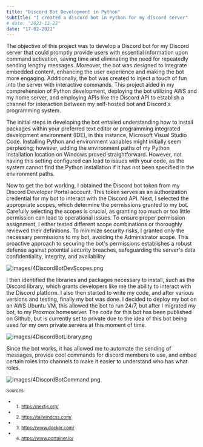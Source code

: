 ```yaml
---
title: "Discord Bot Development in Python"
subtitle: "I created a discord bot in Python for my discord server"
# date: "2023-12-22"
date: "17-02-2021"
---
```


The objective of this project was to develop a Discord bot for my Discord server that could promptly provide users with essential information upon command activation, saving time and eliminating the need for repeatedly sending lengthy messages. Moreover, the bot was designed to integrate embedded content, enhancing the user experience and making the bot more engaging. Additionally, the bot was created to inject a touch of fun into the server with interactive commands. This project aided in my comprehension of Python development, deploying the bot utilizing AWS and my home server, and employing APIs like the Discord API to establish a channel for interaction between my self-hosted bot and Discord's programming system.

The initial steps in developing the bot entailed understanding how to install packages within your preferred text editor or programming integrated development environment (IDE), in this instance, Microsoft Visual Studio Code. Installing Python and environment variables might initially seem perplexing; however, adding the environment paths of my Python installation location on Windows proved straightforward. However, not having this setting configured can lead to issues with your code, as the system cannot find the Python installation if it has not been specified in the environment paths.

Now to get the bot working, I obtained the Discord bot token from my Discord Developer Portal account. This token serves as an authorization credential for my bot to interact with the Discord API. Next, I selected the appropriate scopes, which determine the permissions granted to my bot. Carefully selecting the scopes is crucial, as granting too much or too little permission can lead to operational issues. To ensure proper permission assignment, I either tested different scope combinations or thoroughly reviewed their definitions. To minimize security risks, I granted only the necessary permissions to my bot, avoiding the Administrator scope. This proactive approach to securing the bot's permissions establishes a robust defense against potential security breaches, safeguarding the server's data confidentiality, integrity, and availability

![images/4DiscordBotDevScopes.png](/images/4DiscordBotDevScopes.png)

I then identified the libraries and packages necessary to install, such as the Discord library, which grants developers like me the ability to interact with the Discord platform. I also then started to write my code, and after various versions and testing, finally my bot was done. I decided to deploy my bot on an AWS Ubuntu VM, this allowed the bot to run 24/7, but after I migrated my bot, to my Proxmox homeserver. The code for this bot has been published on Github, but is currently set to private due to the idea of this bot being used for my own private servers at this moment of time. 

![images/4DiscordBotLibrary.png](/images/4DiscordBotLibrary.png)

Since the bot works, it has allowed me to automate the sending of messages, provide cool commands for discord members to use, and embed certain roles into channels to make it easier to understand who has what roles. 

![images/4DiscordBotCommand.png](/images/4DiscordBotCommand.png)


<small>Sources:
- 1. https://nextjs.org/
- 2. https://tailwindcss.com/
- 3. https://www.docker.com/
- 4. https://www.portainer.io/



</small>